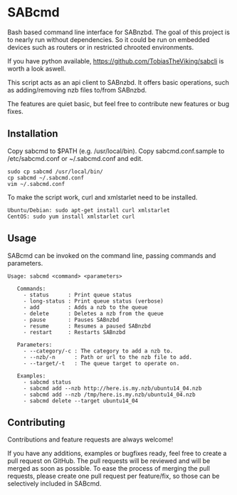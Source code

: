 # SABcmd
Bash based command line interface for SABnzbd. The goal of this
project is to nearly run without dependencies. So it could be run
on embedded devices such as routers or in restricted chrooted environments.

If you have python available, https://github.com/TobiasTheViking/sabcli
is worth a look aswell.

This script acts as an api client to SABnzbd. It offers basic
operations, such as adding/removing nzb files to/from SABnzbd.

The features are quiet basic, but feel free to contribute new 
features or bug fixes.

Installation
--------------

Copy sabcmd to $PATH (e.g. /usr/local/bin).
Copy sabcmd.conf.sample to /etc/sabcmd.conf or ~/.sabcmd.conf and edit.

    sudo cp sabcmd /usr/local/bin/
    cp sabcmd ~/.sabcmd.conf
    vim ~/.sabcmd.conf

To make the script work, curl and xmlstarlet need to be installed.

    Ubuntu/Debian: sudo apt-get install curl xmlstarlet
    CentOS: sudo yum install xmlstarlet curl

Usage
-------
SABcmd can be invoked on the command line, passing commands and parameters.

    Usage: sabcmd <command> <parameters>
    
       Commands:
         - status      : Print queue status
         - long-status : Print queue status (verbose)
         - add         : Adds a nzb to the queue
         - delete      : Deletes a nzb from the queue
         - pause       : Pauses SABnzbd
         - resume      : Resumes a paused SABnzbd
         - restart     : Restarts SABnzbd

       Parameters:
         - --category/-c : The category to add a nzb to.
         - --nzb/-n      : Path or url to the nzb file to add.
         - --target/-t   : The queue target to operate on.
         
       Examples:
         - sabcmd status
         - sabcmd add --nzb http://here.is.my.nzb/ubuntu14_04.nzb
         - sabcmd add --nzb /tmp/here.is.my.nzb/ubuntu14_04.nzb
         - sabcmd delete --target ubuntu14_04

Contributing
-------
Contributions and feature requests are always welcome!

If you have any additions, examples or bugfixes ready, feel free to create a pull request on GitHub. The pull requests will be reviewed and will be merged as soon as possible. To ease the process of merging the pull requests, please create one pull request per feature/fix, so those can be selectively included in SABcmd.
